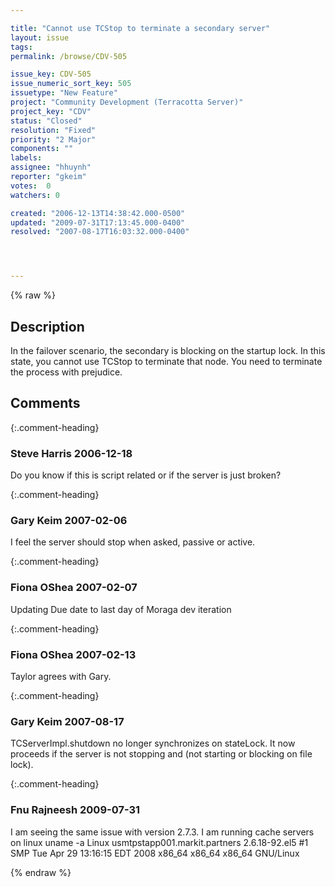 ```yaml
---

title: "Cannot use TCStop to terminate a secondary server"
layout: issue
tags: 
permalink: /browse/CDV-505

issue_key: CDV-505
issue_numeric_sort_key: 505
issuetype: "New Feature"
project: "Community Development (Terracotta Server)"
project_key: "CDV"
status: "Closed"
resolution: "Fixed"
priority: "2 Major"
components: ""
labels: 
assignee: "hhuynh"
reporter: "gkeim"
votes:  0
watchers: 0

created: "2006-12-13T14:38:42.000-0500"
updated: "2009-07-31T17:13:45.000-0400"
resolved: "2007-08-17T16:03:32.000-0400"




---
```


{% raw %}

## Description

<div markdown="1" class="description">

In the failover scenario, the secondary is blocking on the startup lock. In this state, you cannot use TCStop to terminate that node.  You need to terminate the process with prejudice.



</div>

## Comments


{:.comment-heading}
### **Steve Harris** <span class="date">2006-12-18</span>

<div markdown="1" class="comment">

Do you know if this is script related or if the server is just broken?

</div>


{:.comment-heading}
### **Gary Keim** <span class="date">2007-02-06</span>

<div markdown="1" class="comment">

I feel the server should stop when asked, passive or active.


</div>


{:.comment-heading}
### **Fiona OShea** <span class="date">2007-02-07</span>

<div markdown="1" class="comment">

Updating Due date to last day of Moraga dev iteration

</div>


{:.comment-heading}
### **Fiona OShea** <span class="date">2007-02-13</span>

<div markdown="1" class="comment">

Taylor agrees with Gary. 

</div>


{:.comment-heading}
### **Gary Keim** <span class="date">2007-08-17</span>

<div markdown="1" class="comment">

TCServerImpl.shutdown no longer synchronizes on stateLock. It now proceeds if the server is not stopping and (not starting or blocking on file lock).


</div>


{:.comment-heading}
### **Fnu Rajneesh** <span class="date">2009-07-31</span>

<div markdown="1" class="comment">

I am seeing the same issue with version 2.7.3. I am running cache servers on linux
uname -a
Linux usmtpstapp001.markit.partners 2.6.18-92.el5 #1 SMP Tue Apr 29 13:16:15 EDT 2008 x86\_64 x86\_64
x86\_64 GNU/Linux


</div>



{% endraw %}
